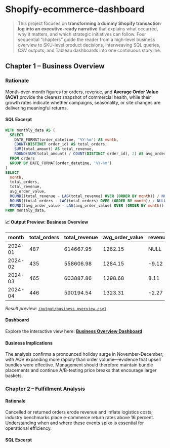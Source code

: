 # Shopify-ecommerce-dashboard

> This project focuses on **transforming a dummy Shopify transaction log into an executive-ready narrative** that explains what occurred, why it matters, and which strategic initiatives can follow. Four sequential “chapters” guide the reader from a high-level business overview to SKU-level product decisions, interweaving SQL queries, CSV outputs, and Tableau dashboards into one continuous storyline.

## Chapter 1 – Business Overview

### Rationale
Month-over-month figures for orders, revenue, and **Average Order Value (AOV)** provide the clearest snapshot of commercial health, while their growth rates indicate whether campaigns, seasonality, or site changes are delivering meaningful returns.

#### SQL Excerpt
```sql
WITH monthly_data AS (
  SELECT
    DATE_FORMAT(order_datetime, '%Y-%m') AS month,
    COUNT(DISTINCT order_id) AS total_orders,
    SUM(total_amount) AS total_revenue,
    ROUND(SUM(total_amount) / COUNT(DISTINCT order_id), 2) AS avg_order_value
  FROM orders
  GROUP BY DATE_FORMAT(order_datetime, '%Y-%m')
)
SELECT
  month,
  total_orders,
  total_revenue,
  avg_order_value,
  ROUND((total_revenue - LAG(total_revenue) OVER (ORDER BY month)) / NULLIF(LAG(total_revenue) OVER (ORDER BY month), 0) * 100, 2) AS revenue_growth_pct,
  ROUND((total_orders - LAG(total_orders) OVER (ORDER BY month)) / NULLIF(LAG(total_orders) OVER (ORDER BY month), 0) * 100, 2) AS order_growth_pct,
  ROUND((avg_order_value - LAG(avg_order_value) OVER (ORDER BY month)) / NULLIF(LAG(avg_order_value) OVER (ORDER BY month), 0) * 100, 2) AS aov_growth_pct
FROM monthly_data;

```

#### 📈 Output Preview: Business Overview

| month   | total_orders | total_revenue | avg_order_value | revenue_growth_pct | order_growth_pct | aov_growth_pct |
|---------|--------------|----------------|------------------|---------------------|-------------------|----------------|
| 2024-01 | 487          | 614667.95      | 1262.15          | NULL                | NULL              | NULL           |
| 2024-02 | 435          | 558606.98      | 1284.15          | -9.12               | -10.68            | 1.74           |
| 2024-03 | 465          | 603887.86      | 1298.68          | 8.11                | 6.90              | 1.13           |
| 2024-04 | 446          | 590194.54      | 1323.31          | -2.27               | -4.09             | 1.90           |

*Result preview:* [`/output/business_overview.csv1`](output/business_overview.csv)

#### Dashboard
Explore the interactive view here: **[Business Overview Dashboard](https://public.tableau.com/views/BusinessOverview_17529259584830/BusinessOverview?:language=en-US&:sid=&:redirect=auth&:display_count=n&:origin=viz_share_link)**

#### Business Implications
The analysis confirms a pronounced holiday surge in November-December, with AOV expanding more rapidly than order volume—evidence that upsell bundles were effective. Management should therefore maintain bundle placements and continue A/B-testing price breaks that encourage larger baskets.

### Chapter 2 – Fulfillment Analysis

#### Rationale
Cancelled or returned orders erode revenue and inflate logistics costs; industry benchmarks place e-commerce return rates above 16 percent. Understanding when and where these events spike is essential for operational efficiency.

#### SQL Excerpt




